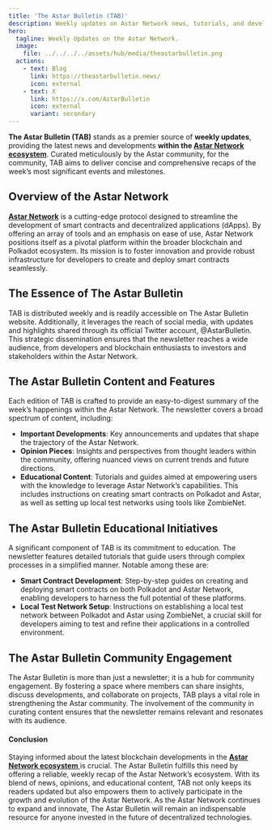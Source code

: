```yaml
---
title: 'The Astar Bulletin (TAB)'
description: Weekly updates on Astar Network news, tutorials, and developments, curated by the community for developers and enthusiasts.
hero:
  tagline: Weekly Updates on the Astar Network.
  image: 
    file: ../../../../assets/hub/media/theastarbulletin.png
  actions:
    - text: Blog
      link: https://theastarbulletin.news/
      icon: external
    - text: X
      link: https://x.com/AstarBulletin
      icon: external
      variant: secondary
---
```


**The Astar Bulletin (TAB)** stands as a premier source of **weekly updates**, providing the latest news and developments **within the [Astar Network ecosystem](https://dablock.com/dapps/astar-network/)**. Curated meticulously by the Astar community, for the community, TAB aims to deliver concise and comprehensive recaps of the week’s most significant events and milestones.

## Overview of the Astar Network
[**Astar Network**](https://dablock.com/dapps/astar-network/) is a cutting-edge protocol designed to streamline the development of smart contracts and decentralized applications (dApps). By offering an array of tools and an emphasis on ease of use, Astar Network positions itself as a pivotal platform within the broader blockchain and Polkadot ecosystem. Its mission is to foster innovation and provide robust infrastructure for developers to create and deploy smart contracts seamlessly.

## The Essence of The Astar Bulletin
TAB is distributed weekly and is readily accessible on The Astar Bulletin website. Additionally, it leverages the reach of social media, with updates and highlights shared through its official Twitter account, @AstarBulletin. This strategic dissemination ensures that the newsletter reaches a wide audience, from developers and blockchain enthusiasts to investors and stakeholders within the Astar Network.

## The Astar Bulletin Content and Features
Each edition of TAB is crafted to provide an easy-to-digest summary of the week’s happenings within the Astar Network. The newsletter covers a broad spectrum of content, including:
- **Important Developments**: Key announcements and updates that shape the trajectory of the Astar Network.
- **Opinion Pieces**: Insights and perspectives from thought leaders within the community, offering nuanced views on current trends and future directions.
- **Educational Content**: Tutorials and guides aimed at empowering users with the knowledge to leverage Astar Network’s capabilities. This includes instructions on creating smart contracts on Polkadot and Astar, as well as setting up local test networks using tools like ZombieNet.

## The Astar Bulletin Educational Initiatives
A significant component of TAB is its commitment to education. The newsletter features detailed tutorials that guide users through complex processes in a simplified manner. Notable among these are:
- **Smart Contract Development**: Step-by-step guides on creating and deploying smart contracts on both Polkadot and Astar Network, enabling developers to harness the full potential of these platforms.
- **Local Test Network Setup**: Instructions on establishing a local test network between Polkadot and Astar using ZombieNet, a crucial skill for developers aiming to test and refine their applications in a controlled environment.

## The Astar Bulletin Community Engagement
The Astar Bulletin is more than just a newsletter; it is a hub for community engagement. By fostering a space where members can share insights, discuss developments, and collaborate on projects, TAB plays a vital role in strengthening the Astar community. The involvement of the community in curating content ensures that the newsletter remains relevant and resonates with its audience.

#### Conclusion
Staying informed about the latest blockchain developments in the [**Astar Network ecosystem** ](https://dablock.com/dapps/astar-network/)is crucial. The Astar Bulletin fulfills this need by offering a reliable, weekly recap of the Astar Network’s ecosystem. With its blend of news, opinions, and educational content, TAB not only keeps its readers updated but also empowers them to actively participate in the growth and evolution of the Astar Network. As the Astar Network continues to expand and innovate, The Astar Bulletin will remain an indispensable resource for anyone invested in the future of decentralized technologies.
